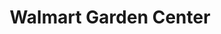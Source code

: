 ---
title: "Walmart Garden Center"
url: /vaudreuil-dorion/walmart-garden-center/
shop: Garten-Center
---